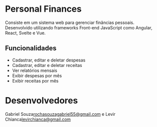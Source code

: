 # Personal Finances
Consiste em um sistema web para gerenciar finâncias pessoais. Desenvolvido utilizando frameworks Front-end JavaScript como Angular, React, Svelte e Vue.

## Funcionalidades
- Cadastrar, editar e deletar despesas 
- Cadastrar, editar e deletar receitas
- Ver relatórios mensais
- Exibir despesas por mês
- Exibir receitas por mês

# Desenvolvedores
Gabriel Souza<rochasouzagabriel55@gmail.com> e Levir Chianca<levirchianca@gmail.com>